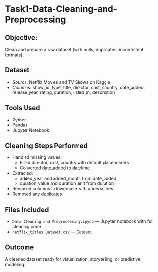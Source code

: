 # Task1-Data-Cleaning-and-Preprocessing

## Objective: 
Clean and prepare a raw dataset (with nulls, duplicates, inconsistent formats).

## Dataset

- *Source*: Netflix Movies and TV Shows on Kaggle
- *Columns*: show_id, type, title, director, cast, country, date_added, release_year, rating, duration, listed_in, description
  
## Tools Used

- Python
- Pandas
- Jupyter Notebook
  
##  Cleaning Steps Performed

- Handled missing values:
  - Filled director, cast, country with default placeholders
  - Converted date_added to datetime
- Extracted:
  - added_year and added_month from date_added
  - duration_value and duration_unit from duration
- Renamed columns to lowercase with underscores
- Removed any duplicates

## Files Included

- `Data Cleaning and Preprocessing.ipynb` — Jupyter notebook with full cleaning code
- `netflix_titles Dataset.csv` — Dataset

##  Outcome

A cleaned dataset ready for visualization, storytelling, or predictive modeling.

 
